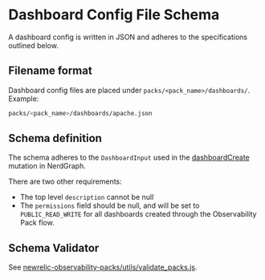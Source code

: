 # Dashboard Config File Schema

A dashboard config is written in JSON and adheres to the specifications outlined below.

## Filename format

Dashboard config files are placed under `packs/<pack_name>/dashboards/`. Example:

```bash
packs/<pack_name>/dashboards/apache.json
```

## Schema definition

The schema adheres to the `DashboardInput` used in the [dashboardCreate](https://docs.newrelic.com/docs/new-relic-one/use-new-relic-one/core-concepts/dashboards-api-migration-insights-api-nerdgraph/#dashboard-create) mutation in NerdGraph.

There are two other requirements:

* The top level `description` cannot be null
* The `permissions` field should be null, and will be set to `PUBLIC_READ_WRITE` for all dashboards created through the Observability Pack flow.

## Schema Validator

See [newrelic-observability-packs/utils/validate_packs.js](../utils/validate_packs.js).
